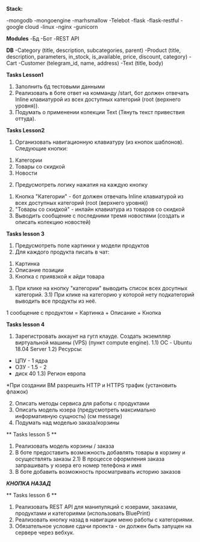 **Stack:**

-mongodb
-mongoengine
-marhsmallow
-Telebot
-flask
-flask-restful
-google cloud
-linux
-nginx
-gunicorn

**Modules**
-Бд
-Бот
-REST API

**DB**
-Category
(title, description, subcategories, parent)
-Product
(title, description, parameters,  in_stock, is_available, price, discount, category)
-Cart
-Customer
(telegram_id, name, address)
-Text
(title, body)

**Tasks Lesson1**
1) Заполнить бд тестовыми данными
2) Реализовать в боте ответ на комманду /start, бот должен отвечать Inline клавиатурой из
всех доступных категорий (root (верхнего уровня)).
3) Подумать о применении колекции Text (Тянуть текст привествия оттуда).


**Tasks Lesson2**
1) Организовать навигационную клавиатуру (из кнопок шаблонов). Следующие кнопки:
1. Категории
2. Товары со скидкой
3. Новости

2) Предусмотреть логику нажатия на каждую кнопку
1. Кнопка "Категории" - бот должен отвечать Inline клавиатурой из
всех доступных категорий (root (верхнего уровня))
2. "Товары со скидкой" - инлайн клавиатура из товаров со скидкой
3. Выводить сообщение с последними тремя новостями (создать и описать колекцию новостей)

**Tasks lesson 3**
1) Предусмотреть поле картинки у модели продуктов
2) Для каждого продукта писать в чат:
1. Картинка
2. Описание позиции
3. Кнопка с приявзкой к айди товара

3) При клике на кнопку "категории" выводить список всех досупных категорий.
3.1) При клике на категорию у которой нету подкатегорий выводить все продукты из неё.

1 сообщение с продуктом = Картинка + Описание + Кнопка

**Tasks lesson 4**
1) Зарегистровать аккаунт на гугл клауде. Создать экземпляр виртуальной машины (VPS) (пункт compute engine).
1.1) ОС - Ubuntu 18.04 Server
1.2) Ресурсы:
 - ЦПУ - 1 ядра
 - ОЗУ - 1.5 - 2
 - диск 40
1.3) Регион европа
 
 *При создании ВМ разрешить HTTP и HTTPS трафик (установить флажок)
 
2) Описать методы сервиса для работы с продуктами
3) Описать модель юзера (предусмотреть максимально информативную сущность) (см message)
4) Подумать над моделью заказа/корзины


** Tasks lesson 5 **

1) Реализовать модель корзины / заказа
2) В боте предоставить возможность добавлять товары в корзину и осуществлять заказы
2.1) В процессе оформления заказа запрашивать у юзера его номер телефона и имя 
3) В боте добавить возможность просматривать историю заказов

***КНОПКА НАЗАД***

** Tasks lesson 6 **
1) Реализовать REST API для манипуляций с юзерами, заказами, продуктами и категориями (использовать BluePrint)
2) Реализовать кнопку назад в навигации меню работы с категориями.
3) Обязательное условие сдачи проекта - он должен быть запущен на сервере через вебхук.